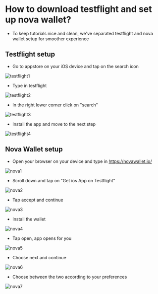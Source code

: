 # How to download testflight and set up nova wallet?

- To keep tutorials nice and clean, we've separated testflight and nova wallet setup for smoother experience

## Testflight setup

- Go to appstore on your iOS device and tap on the search icon

![testflight1](/kodadot-phone-ios/testflight1.png)

- Type in testflight

![testflight2](/kodadot-phone-ios/testflight2.png)

- In the right lower corner click on "search"

![testflight3](/kodadot-phone-ios/testflight3.png)

- Install the app and move to the next step

![testflight4](/kodadot-phone-ios/testflight4.png)

## Nova Wallet setup

- Open your browser on your device and type in https://novawallet.io/


![nova1](/kodadot-phone-ios/nova1.png)

- Scroll down and tap on "Get ios App on Testflight"

![nova2](/kodadot-phone-ios/nova2.png)

- Tap accept and continue

![nova3](/kodadot-phone-ios/nova3.png)

- Install the wallet

![nova4](/kodadot-phone-ios/nova4.png)

- Tap open, app opens for you

![nova5](/kodadot-phone-ios/nova5.png)

- Choose next and continue

![nova6](/kodadot-phone-ios/nova6.png)

- Choose between the two according to your preferences

![nova7](/kodadot-phone-ios/nova7.png)

